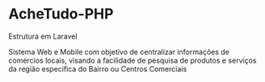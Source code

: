 # AcheTudo-PHP
Estrutura em Laravel

Sistema Web e Mobile com objetivo de centralizar informações de comercios locais, visando a facilidade de pesquisa 
de produtos e serviços da região especifica do Bairro ou Centros Comerciais
